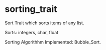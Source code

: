 # sorting_trait

Sort Trait which sorts items of any list.

Sorts: integers, char, float

Sorting Algorithhm Implemented: Bubble_Sort.
